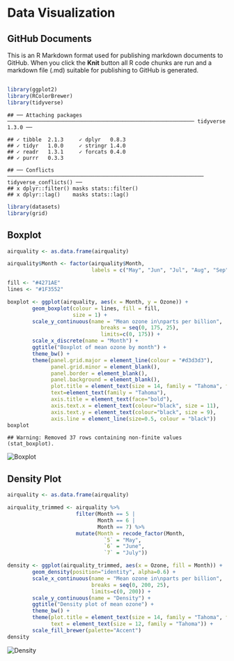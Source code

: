 Data Visualization
================

## GitHub Documents

This is an R Markdown format used for publishing markdown documents to
GitHub. When you click the **Knit** button all R code chunks are run and
a markdown file (.md) suitable for publishing to GitHub is generated.

## 

``` r
library(ggplot2)
library(RColorBrewer)
library(tidyverse)
```

    ## ── Attaching packages ──────────────────────────────────────────────────────────── tidyverse 1.3.0 ──

    ## ✓ tibble  2.1.3     ✓ dplyr   0.8.3
    ## ✓ tidyr   1.0.0     ✓ stringr 1.4.0
    ## ✓ readr   1.3.1     ✓ forcats 0.4.0
    ## ✓ purrr   0.3.3

    ## ── Conflicts ─────────────────────────────────────────────────────────────── tidyverse_conflicts() ──
    ## x dplyr::filter() masks stats::filter()
    ## x dplyr::lag()    masks stats::lag()

``` r
library(datasets)
library(grid)
```

## Boxplot

``` r
airquality <- as.data.frame(airquality)

airquality$Month <- factor(airquality$Month,
                           labels = c("May", "Jun", "Jul", "Aug", "Sep"))

fill <- "#4271AE"
lines <- "#1F3552"

boxplot <- ggplot(airquality, aes(x = Month, y = Ozone)) +
        geom_boxplot(colour = lines, fill = fill,
                     size = 1) +
        scale_y_continuous(name = "Mean ozone in\nparts per billion",
                              breaks = seq(0, 175, 25),
                              limits=c(0, 175)) +
        scale_x_discrete(name = "Month") +
        ggtitle("Boxplot of mean ozone by month") +
        theme_bw() +
        theme(panel.grid.major = element_line(colour = "#d3d3d3"),
              panel.grid.minor = element_blank(),
              panel.border = element_blank(),
              panel.background = element_blank(),
              plot.title = element_text(size = 14, family = "Tahoma", face = "bold"),
              text=element_text(family = "Tahoma"),
              axis.title = element_text(face="bold"),
              axis.text.x = element_text(colour="black", size = 11),
              axis.text.y = element_text(colour="black", size = 9),
              axis.line = element_line(size=0.5, colour = "black"))
boxplot
```

    ## Warning: Removed 37 rows containing non-finite values (stat_boxplot).

![Boxplot](http://t-redactyl.io/figure/box_13-1.png)<!-- -->

## Density Plot

``` r
airquality <- as.data.frame(airquality)

airquality_trimmed <- airquality %>% 
                      filter(Month == 5 | 
                             Month == 6 |
                             Month == 7) %>%
                      mutate(Month = recode_factor(Month, 
                               `5` = "May", 
                               `6` = "June",
                               `7` = "July"))

density <- ggplot(airquality_trimmed, aes(x = Ozone, fill = Month)) +
        geom_density(position="identity", alpha=0.6) +
        scale_x_continuous(name = "Mean ozone in\nparts per billion",
                           breaks = seq(0, 200, 25),
                           limits=c(0, 200)) +
        scale_y_continuous(name = "Density") +
        ggtitle("Density plot of mean ozone") +
        theme_bw() +
        theme(plot.title = element_text(size = 14, family = "Tahoma", face = "bold"),
              text = element_text(size = 12, family = "Tahoma")) +
        scale_fill_brewer(palette="Accent")
density
```

![Density](http://t-redactyl.io/figure/density_17-1.png)<!-- -->
